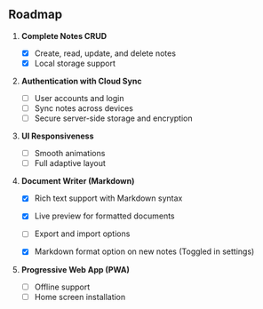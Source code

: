 ## Roadmap

1. **Complete Notes CRUD**

   - [x] Create, read, update, and delete notes
   - [x] Local storage support

2. **Authentication with Cloud Sync**

   - [ ] User accounts and login
   - [ ] Sync notes across devices
   - [ ] Secure server-side storage and encryption

3. **UI Responsiveness**

   - [ ] Smooth animations
   - [ ] Full adaptive layout

4. **Document Writer (Markdown)**

   - [x] Rich text support with Markdown syntax
   - [x] Live preview for formatted documents
   - [ ] Export and import options
   - [x] Markdown format option on new notes (Toggled in settings)


5. **Progressive Web App (PWA)**

   - [ ] Offline support
   - [ ] Home screen installation
